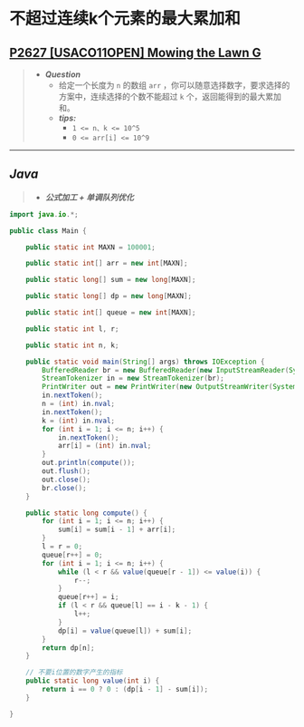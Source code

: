 # 不超过连续k个元素的最大累加和

## [P2627 [USACO11OPEN] Mowing the Lawn G](https://www.luogu.com.cn/problem/P2627)

> - ***Question***
>   - 给定一个长度为 `n` 的数组 `arr` ，你可以随意选择数字，要求选择的方案中，连续选择的个数不能超过 `k` 个，返回能得到的最大累加和。
>   - ***tips:***
>     - `1 <= n、k <= 10^5`
>     - `0 <= arr[i] <= 10^9`

---

## *Java*

> - ***公式加工 + 单调队列优化***

```java
import java.io.*;

public class Main {

    public static int MAXN = 100001;

    public static int[] arr = new int[MAXN];

    public static long[] sum = new long[MAXN];

    public static long[] dp = new long[MAXN];

    public static int[] queue = new int[MAXN];

    public static int l, r;

    public static int n, k;

    public static void main(String[] args) throws IOException {
        BufferedReader br = new BufferedReader(new InputStreamReader(System.in));
        StreamTokenizer in = new StreamTokenizer(br);
        PrintWriter out = new PrintWriter(new OutputStreamWriter(System.out));
        in.nextToken();
        n = (int) in.nval;
        in.nextToken();
        k = (int) in.nval;
        for (int i = 1; i <= n; i++) {
            in.nextToken();
            arr[i] = (int) in.nval;
        }
        out.println(compute());
        out.flush();
        out.close();
        br.close();
    }

    public static long compute() {
        for (int i = 1; i <= n; i++) {
            sum[i] = sum[i - 1] + arr[i];
        }
        l = r = 0;
        queue[r++] = 0;
        for (int i = 1; i <= n; i++) {
            while (l < r && value(queue[r - 1]) <= value(i)) {
                r--;
            }
            queue[r++] = i;
            if (l < r && queue[l] == i - k - 1) {
                l++;
            }
            dp[i] = value(queue[l]) + sum[i];
        }
        return dp[n];
    }

    // 不要i位置的数字产生的指标
    public static long value(int i) {
        return i == 0 ? 0 : (dp[i - 1] - sum[i]);
    }

}
```
